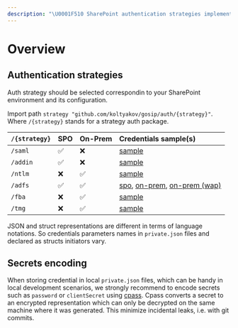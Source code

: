 ```yaml
---
description: "\U0001F510 SharePoint authentication strategies implemented in Gosip"
---
```


# Overview

## Authentication strategies

Auth strategy should be selected correspondin to your SharePoint environment and its configuration.

Import path `strategy "github.com/koltyakov/gosip/auth/{strategy}"`. Where `/{strategy}` stands for a strategy auth package.

| `/{strategy}` | SPO | On-Prem | Credentials sample\(s\) |
| :--- | :--- | :--- | :--- |
| `/saml` | ✅ | ❌ | [sample](addin.md#json) |
| `/addin` | ✅ | ❌ | [sample](addin.md#json) |
| `/ntlm` | ❌ | ✅ | [sample](ntlm.md#json) |
| `/adfs` | ✅ | ✅ | [spo](adfs.md#sharepoint-online-configuration), [on-prem](adfs.md#on-premises-configuration), [on-prem \(wap\)](adfs.md#on-premises-behing-wap-configuration) |
| `/fba` | ❌ | ✅ | [sample](fba.md#json) |
| `/tmg` | ❌ | ✅ | [sample](tmg.md#json) |

JSON and struct representations are different in terms of language notations. So credentials parameters names in `private.json` files and declared as structs initiators vary.

## Secrets encoding

When storing credential in local `private.json` files, which can be handy in local development scenarios, we strongly recommend to encode secrets such as `password` or `clientSecret` using [cpass](../../utilits/cpass.md). Cpass converts a secret to an encrypted representation which can only be decrypted on the same machine where it was generated. This minimize incidental leaks, i.e. with git commits.

